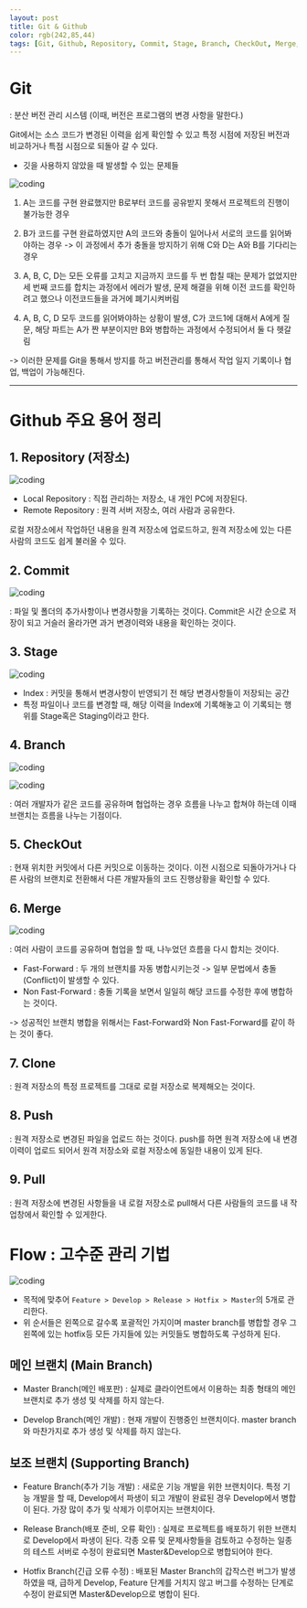 ```yaml
---
layout: post
title: Git & Github
color: rgb(242,85,44)
tags: [Git, Github, Repository, Commit, Stage, Branch, CheckOut, Merge, Clone, Push, Pull]
---
```


# Git

 : 분산 버전 관리 시스템 (이때, 버전은 프로그램의 변경 사항을 말한다.)
 
 Git에서는 소스 코드가 변경된 이력을 쉽게 확인할 수 있고 특정 시점에 저장된 버전과 비교하거나 특점 시점으로 되돌아 갈 수 있다.
 
 - 깃을 사용하지 않았을 때 발생할 수 있는 문제들

 ![coding](../../../assets/img/posts/Git_problem.png)

 1. A는 코드를 구현 완료했지만 B로부터 코드를 공유받지 못해서 프로젝트의 진행이 불가능한 경우

 2. B가 코드를 구현 완료하였지만 A의 코드와 충돌이 일어나서 서로의 코드를 읽어봐야하는 경우 -> 이 과정에서 추가 충돌을 방지하기 위해 C와 D는 A와 B를 기다리는 경우

 3. A, B, C, D는 모든 오류를 고치고 지금까지 코드를 두 번 합칠 때는 문제가 없었지만 세 번째 코드를 합치는 과정에서 에러가 발생, 문제 해결을 위해 이전 코드를 확인하려고 했으나 이전코드들을 과거에 폐기시켜버림

 4. A, B, C, D 모두 코드를 읽어봐야하는 상황이 발생, C가 코드1에 대해서 A에게 질문, 해당 파트는 A가 짠 부분이지만 B와 병합하는 과정에서 수정되어서 둘 다 헷갈림

 -> 이러한 문제를 Git을 통해서 방지를 하고 버전관리를 통해서 작업 일지 기록이나 협업, 백업이 가능해진다.

- - -

# Github 주요 용어 정리

## 1. Repository (저장소)

![coding](../../../assets/img/posts/Repository.png)

- Local Repository
 : 직접 관리하는 저장소, 내 개인 PC에 저장된다.
- Remote Repository
 : 원격 서버 저장소, 여러 사람과 공유한다.

로컬 저장소에서 작업하던 내용을 원격 저장소에 업로드하고, 원격 저장소에 있는 다른 사람의 코드도 쉽게 불러올 수 있다.

## 2. Commit

![coding](../../../assets/img/posts/Commit.png)

 : 파일 및 폴더의 추가사항이나 변경사항을 기록하는 것이다.
   Commit은 시간 순으로 저장이 되고 거슬러 올라가면 과거 변경이력와 내용을 확인하는 것이다.

## 3. Stage

![coding](../../../assets/img/posts/Stage.png)
 
 - Index : 커밋을 통해서 변경사항이 반영되기 전 해당 변경사항들이 저장되는 공간
 - 특정 파일이나 코드를 변경할 때, 해당 이력을 Index에 기록해놓고 이 기록되는 행위를 Stage혹은 Staging이라고 한다.

## 4. Branch

![coding](../../../assets/img/posts/Branch_1.png)

![coding](../../../assets/img/posts/Branch_2.png)

 : 여러 개발자가 같은 코드를 공유하며 협업하는 경우 흐름을 나누고 합쳐야 하는데 이때 브랜치는 흐름을 나누는 기점이다.

## 5. CheckOut

 : 현재 위치한 커밋에서 다른 커밋으로 이동하는 것이다.
 이전 시점으로 되돌아가거나 다른 사람의 브랜치로 전환해서 다른 개발자들의 코드 진행상황을 확인할 수 있다.

## 6. Merge

![coding](../../../assets/img/posts/Merge.png)

 : 여러 사람이 코드를 공유하며 협업을 할 때, 나누었던 흐름을 다시 합치는 것이다.
 - Fast-Forward : 두 개의 브랜치를 자동 병합시키는것 -> 일부 문법에서 충돌(Conflict)이 발생할 수 있다.
 - Non Fast-Forward : 충돌 기록을 보면서 일일히 해당 코드를 수정한 후에 병합하는 것이다.

 -> 성공적인 브랜치 병합을 위해서는 Fast-Forward와 Non Fast-Forward를 같이 하는 것이 좋다.

## 7. Clone

 : 원격 저장소의 특정 프로젝트를 그대로 로컬 저장소로 복제해오는 것이다. 

## 8. Push

 : 원격 저장소로 변경된 파일을 업로드 하는 것이다. 
   push를 하면 원격 저장소에 내 변경 이력이 업로드 되어서 원격 저장소와 로컬 저장소에 동일한 내용이 있게 된다.

## 9. Pull

 : 원격 저장소에 변경된 사항들을 내 로컬 저장소로 pull해서 다른 사람들의 코드를 내 작업창에서 확인할 수 있게한다.


# Flow : 고수준 관리 기법

![coding](../../../assets/img/posts/Git_Flow.png)

 - 목적에 맞추어 `Feature > Develop > Release > Hotfix > Master`의 5개로 관리한다.
 - 위 순서들은 왼쪽으로 갈수록 포괄적인 가지이며 master branch를 병합할 경우 그 왼쪽에 있는 hotfix등 모든 가지들에 있는 커밋들도 병합하도록 구성하게 된다.

## 메인 브랜치 (Main Branch)

 - Master Branch(메인 배포판) : 실제로 클라이언트에서 이용하는 최종 형태의 메인 브랜치로 추가 생성 및 삭제를 하지 않는다.

 - Develop Branch(메인 개발) : 현재 개발이 진행중인 브랜치이다. master branch와 마찬가지로 추가 생성 및 삭제를 하지 않는다.


## 보조 브랜치 (Supporting Branch)

 - Feature Branch(추가 기능 개발) : 새로운 기능 개발을 위한 브랜치이다. 특정 기능 개발을 할 때, Develop에서 파생이 되고 개발이 완료된 경우 Develop에서 병합이 된다. 가장 많이 추가 및 삭제가 이루어지는 브랜치이다.

 - Release Branch(배포 준비, 오류 확인) : 실제로 프로젝트를 배포하기 위한 브랜치로 Develop에서 파생이 된다. 각종 오류 및 문제사항들을 검토하고 수정하는 일종의 테스트 서버로 수정이 완료되면 Master&Develop으로 병합되어야 한다.

 - Hotfix Branch(긴급 오류 수정) : 배포된 Master Branch의 갑작스런 버그가 발생하였을 때, 급하게 Develop, Feature 단계를 거치지 않고 버그를 수정하는 단계로 수정이 완료되면 Master&Develop으로 병합이 된다.









